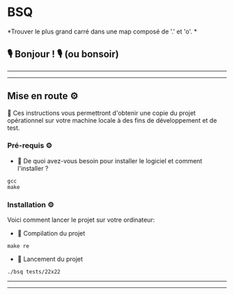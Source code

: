 # BSQ

*Trouver le plus grand carré dans une map composé de '.' et 'o'. *

## 🎙 __Bonjour ! 🎙 (ou bonsoir)__

--------------------
--------------------

## Mise en route ⚙️

📌 Ces instructions vous permettront d'obtenir une copie du projet opérationnel sur votre machine locale à des fins de développement et de test.

### Pré-requis ⚙️

* 📌 De quoi avez-vous besoin pour installer le logiciel et comment l'installer ?

```
gcc
make
```

### Installation ⚙️

Voici comment lancer le projet sur votre ordinateur:


* 📌 Compilation du projet

```
make re
```

* 📌 Lancement du projet

```
./bsq tests/22x22
```

--------------------
--------------------
